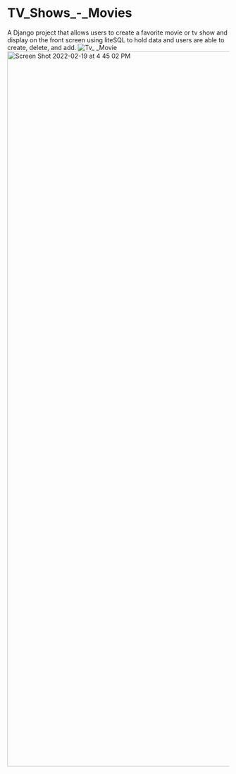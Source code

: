 # TV_Shows_-_Movies
A Django project that allows users to create a favorite movie or tv show and display on the front screen using liteSQL to hold data and users are able to create, delete, and add. 
![Tv_ _Movie](https://user-images.githubusercontent.com/57043715/174494252-dc7d71b1-5fb1-483d-aee2-424a5d311821.gif)
<img width="1622" alt="Screen Shot 2022-02-19 at 4 45 02 PM" src="https://user-images.githubusercontent.com/57043715/154821648-7c7d6dc0-c9ff-4770-9f8e-47564fe4974c.png">
